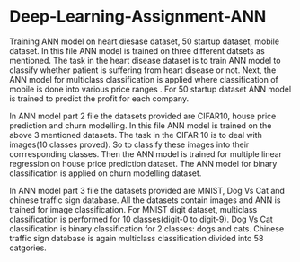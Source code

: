 # Deep-Learning-Assignment-ANN
Training ANN model on heart diesase dataset, 50 startup dataset, mobile dataset.
In this file ANN model is trained on three different datsets as mentioned. The task in the heart disease dataset is to train ANN model to classify whether patient is suffering from heart disease or not.
Next, the ANN model for multiclass classification is applied where classification of mobile is done into various price ranges .
For 50 startup dataset ANN model is trained to predict the profit for each company.

In ANN model part 2 file the datasets provided are CIFAR10, house price prediction and churn modelling.
In this file ANN model is trained on the above 3 mentioned datasets. The task in the CIFAR 10 is to deal with images(10 classes proved). So to classify these images into their corrresponding classes.
Then the ANN model is trained for multiple linear regression on house price prediction dataset.
The ANN model for binary classification is applied on churn modelling dataset.

In ANN model part 3 file the datasets provided are MNIST, Dog Vs Cat and chinese traffic sign database.
All the datasets contain images and ANN is trained for image classification.
For MNIST digit dataset, multiclass classification is performed for 10 classes(digit-0 to digit-9).
Dog Vs Cat classification is binary classification for 2 classes: dogs and cats.
Chinese traffic sign database is again multiclass classification divided into 58 catgories.




